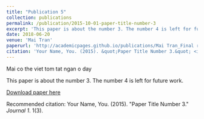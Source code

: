 ```yaml
---
title: "Publication 5"
collection: publications
permalink: /publication/2015-10-01-paper-title-number-3
excerpt: 'This paper is about the number 3. The number 4 is left for future work.'
date: 2018-06-20
venue: 'Mai Tran'
paperurl: 'http://academicpages.github.io/publications/Mai Tran_Final report.pdf'
citation: 'Your Name, You. (2015). &quot;Paper Title Number 3.&quot; <i>Journal 1</i>. 1(3).'
---
```

Mai co the viet tom tat ngan o day 

This paper is about the number 3. The number 4 is left for future work.

[Download paper here](http://academicpages.github.io/files/MaiTranFinalreport.pdf)

Recommended citation: Your Name, You. (2015). "Paper Title Number 3." <i>Journal 1</i>. 1(3).
